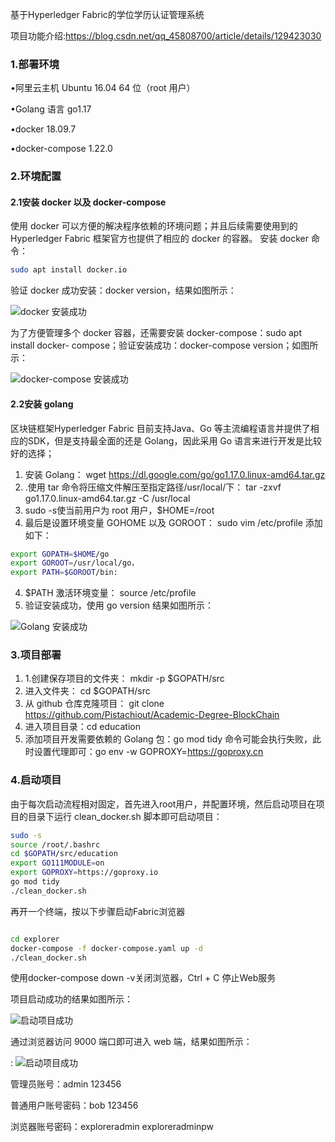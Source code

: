 基于Hyperledger Fabric的学位学历认证管理系统

项目功能介绍:https://blog.csdn.net/qq_45808700/article/details/129423030

### 1.部署环境

•阿里云主机 Ubuntu 16.04 64 位（root 用户）

•Golang 语言 go1.17

•docker 18.09.7

•docker-compose 1.22.0


### 2.环境配置

#### 2.1安装 docker 以及 docker-compose

使用 docker 可以方便的解决程序依赖的环境问题；并且后续需要使用到的 Hyperledger Fabric 框架官方也提供了相应的 docker 的容器。
安装 docker 命令：

```bash
sudo apt install docker.io
```

验证 docker 成功安装：docker version，结果如图所示：

![docker 安装成功](https://img-blog.csdnimg.cn/2747b94a14f34c9698d8d6a3bef4c100.png)

为了方便管理多个 docker 容器，还需要安装 docker-compose：sudo apt install docker- compose；验证安装成功：docker-compose version；如图所示：



![docker-compose 安装成功](https://img-blog.csdnimg.cn/ffb878a022a949fe89d388a0ad8127ca.png)

#### 2.2安装 golang

区块链框架Hyperledger Fabric 目前支持Java、Go 等主流编程语言并提供了相应的SDK，但是支持最全面的还是 Golang，因此采用 Go 语言来进行开发是比较好的选择；

 1. 安装 Golang： wget  https://dl.google.com/go/go1.17.0.linux-amd64.tar.gz
 2. .使用 tar 命令将压缩文件解压至指定路径/usr/local/下： tar -zxvf go1.17.0.linux-amd64.tar.gz -C /usr/local
 3. sudo -s使当前用户为 root 用户，$HOME=/root
 4. 最后是设置环境变量 GOHOME 以及 GOROOT： sudo vim /etc/profile 添加如下：    

```bash
export GOPATH=$HOME/go 
export GOROOT=/usr/local/go，
export PATH=$GOROOT/bin:
```

 4. $PATH 激活环境变量： source /etc/profile
 5. 验证安装成功，使用 go version 结果如图所示：

![Golang 安装成功](https://img-blog.csdnimg.cn/d449c551a6d449d7a640752149be939c.png)
### 3.项目部署

 1. 1.创建保存项目的文件夹： mkdir -p $GOPATH/src
 2. 进入文件夹： cd $GOPATH/src
 3. 从 github 仓库克隆项目： git clone https://github.com/Pistachiout/Academic-Degree-BlockChain
 4. 进入项目目录：cd education
 5. 添加项目开发需要依赖的 Golang 包：go mod tidy
命令可能会执行失败，此时设置代理即可：go env -w GOPROXY=https://goproxy.cn


### 4.启动项目

由于每次启动流程相对固定，首先进入root用户，并配置环境，然后启动项目在项目的目录下运行 clean_docker.sh 脚本即可启动项目：

```bash
sudo -s
source /root/.bashrc
cd $GOPATH/src/education
export GO111MODULE=on
export GOPROXY=https://goproxy.io
go mod tidy
./clean_docker.sh
```
再开一个终端，按以下步骤启动Fabric浏览器
```bash

cd explorer
docker-compose -f docker-compose.yaml up -d
./clean_docker.sh
```
使用docker-compose down -v关闭浏览器，Ctrl + C 停止Web服务

项目启动成功的结果如图所示：

![启动项目成功](https://img-blog.csdnimg.cn/7c55555eeed94d9bbacd18cd7d7bb05e.png)


通过浏览器访问 9000 端口即可进入 web 端，结果如图所示：




: ![启动项目成功](https://img-blog.csdnimg.cn/c5a33dd311bd46c792da068a291b3839.png)

管理员账号：admin 123456

普通用户账号密码：bob 123456

浏览器账号密码：exploreradmin  exploreradminpw


